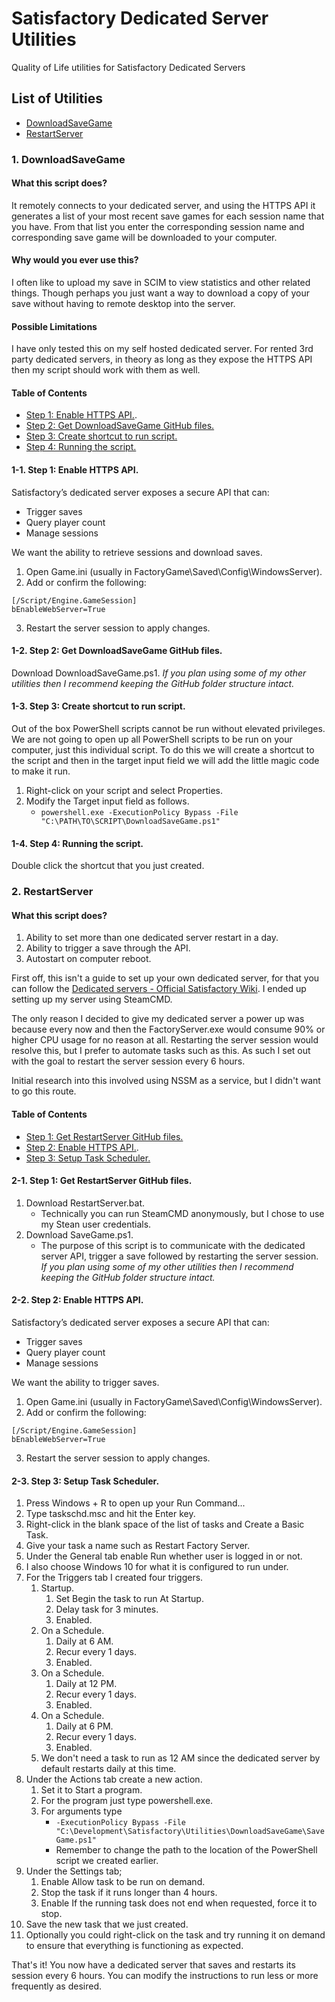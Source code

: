 # Satisfactory Dedicated Server Utilities
Quality of Life utilities for Satisfactory Dedicated Servers

## List of Utilities
* [DownloadSaveGame](#1-downloadsavegame)
* [RestartServer](#2-restartserver)


### 1. DownloadSaveGame


#### What this script does?

It remotely connects to your dedicated server, and using the HTTPS API it generates a list of your most recent save games for each session name that you have. From that list you enter the corresponding session name and corresponding save game will be downloaded to your computer.

#### Why would you ever use this?

I often like to upload my save in SCIM to view statistics and other related things. Though perhaps you just want a way to download a copy of your save without having to remote desktop into the server.

#### Possible Limitations

I have only tested this on my self hosted dedicated server. For rented 3rd party dedicated servers, in theory as long as they expose the HTTPS API then my script should work with them as well.

#### Table of Contents
* [Step 1: Enable HTTPS API.](#1-1-step-1-enable-https-api).
* [Step 2: Get DownloadSaveGame GitHub files.](#1-2-step-2-get-downloadsavegame-github-files)
* [Step 3: Create shortcut to run script.](#1-3-step-3-create-shortcut-to-run-script)
* [Step 4: Running the script.](#1-4-step-4-running-the-script)

#### 1-1. Step 1: Enable HTTPS API.

Satisfactory’s dedicated server exposes a secure API that can:
* Trigger saves
* Query player count
* Manage sessions

We want the ability to retrieve sessions and download saves.

1. Open Game.ini (usually in FactoryGame\Saved\Config\WindowsServer\).
2. Add or confirm the following:
```
[/Script/Engine.GameSession]
bEnableWebServer=True
```
3. Restart the server session to apply changes.

#### 1-2. Step 2: Get DownloadSaveGame GitHub files.

Download DownloadSaveGame.ps1.
_If you plan using some of my other utilities then I recommend keeping the GitHub folder structure intact._

#### 1-3. Step 3: Create shortcut to run script.

Out of the box PowerShell scripts cannot be run without elevated privileges. We are not going to open up all PowerShell scripts to be run on your computer, just this individual script. To do this we will create a shortcut to the script and then in the target input field we will add the little magic code to make it run.

1. Right-click on your script and select Properties.
2. Modify the Target input field as follows.
   - `powershell.exe -ExecutionPolicy Bypass -File "C:\PATH\TO\SCRIPT\DownloadSaveGame.ps1"`

#### 1-4. Step 4: Running the script.

Double click the shortcut that you just created.


### 2. RestartServer


#### What this script does?

1. Ability to set more than one dedicated server restart in a day.
2. Ability to trigger a save through the API.
3. Autostart on computer reboot.

First off, this isn't a guide to set up your own dedicated server, for that you can follow the [Dedicated servers - Official Satisfactory Wiki](https://satisfactory.wiki.gg/wiki/Dedicated_servers). I ended up setting up my server using SteamCMD.

The only reason I decided to give my dedicated server a power up was because every now and then the FactoryServer.exe would consume 90% or higher CPU usage for no reason at all. Restarting the server session would resolve this, but I prefer to automate tasks such as this. As such I set out with the goal to restart the server session every 6 hours.

Initial research into this involved using NSSM as a service, but I didn't want to go this route.

#### Table of Contents
* [Step 1: Get RestartServer GitHub files.](#2-1-step-1-get-restartserver-github-files)
* [Step 2: Enable HTTPS API.](#2-2-step-2-enable-https-api).
* [Step 3: Setup Task Scheduler.](#2-3-setup-task-scheduler)

#### 2-1. Step 1: Get RestartServer GitHub files.

1. Download RestartServer.bat.
   - Technically you can run SteamCMD anonymously, but I chose to use my Stean user credentials.
2. Download SaveGame.ps1.
   - The purpose of this script is to communicate with the dedicated server API, trigger a save followed by restarting the server session.
_If you plan using some of my other utilities then I recommend keeping the GitHub folder structure intact._

#### 2-2. Step 2: Enable HTTPS API.

Satisfactory’s dedicated server exposes a secure API that can:
* Trigger saves
* Query player count
* Manage sessions

We want the ability to trigger saves.

1. Open Game.ini (usually in FactoryGame\Saved\Config\WindowsServer\).
2. Add or confirm the following:
```
[/Script/Engine.GameSession]
bEnableWebServer=True
```
3. Restart the server session to apply changes.

#### 2-3. Step 3: Setup Task Scheduler.

1. Press Windows + R to open up your Run Command...
2. Type taskschd.msc and hit the Enter key.
3. Right-click in the blank space of the list of tasks and Create a Basic Task.
4. Give your task a name such as Restart Factory Server.
5. Under the General tab enable Run whether user is logged in or not.
6. I also choose Windows 10 for what it is configured to run under.
7. For the Triggers tab I created four triggers.
   1. Startup.
      1. Set Begin the task to run At Startup.
      2. Delay task for 3 minutes.
      3. Enabled.
   2. On a Schedule.
      1. Daily at 6 AM.
      2. Recur every 1 days.
      3. Enabled.
   3. On a Schedule.
      1. Daily at 12 PM.
      2. Recur every 1 days.
      3. Enabled.
   4. On a Schedule.
      1. Daily at 6 PM.
      2. Recur every 1 days.
      3. Enabled.
   5. We don't need a task to run as 12 AM since the dedicated server by default restarts daily at this time.
8. Under the Actions tab create a new action.
   1. Set it to Start a program.
   2. For the program just type powershell.exe.
   3. For arguments type
      - `-ExecutionPolicy Bypass -File "C:\Development\Satisfactory\Utilities\DownloadSaveGame\SaveGame.ps1"`
      - Remember to change the path to the location of the PowerShell script we created earlier.
9. Under the Settings tab;
    1. Enable Allow task to be run on demand.
    2. Stop the task if it runs longer than 4 hours.
    3. Enable If the running task does not end when requested, force it to stop.
10. Save the new task that we just created.
11. Optionally you could right-click on the task and try running it on demand to ensure that everything is functioning as expected.

That's it! You now have a dedicated server that saves and restarts its session every 6 hours. You can modify the instructions to run less or more frequently as desired.
